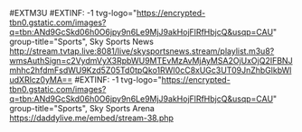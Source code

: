 #EXTM3U 
#EXTINF: -1 tvg-logo="https://encrypted-tbn0.gstatic.com/images?q=tbn:ANd9GcSkd06h0O6jpy9n6Le9MjJ9akHojFlRfHbjcQ&usqp=CAU" group-title="Sports", Sky Sports News
http://stream.tvtap.live:8081/live/skysportsnews.stream/playlist.m3u8?wmsAuthSign=c2VydmVyX3RpbWU9MTEvMzAvMjAyMSA2OjUxOjQ2IFBNJmhhc2hfdmFsdWU9Kzd5Z05Td0tpQko1RWI0cC8xUGc3UT09JnZhbGlkbWludXRlcz0yMA==
#EXTINF: -1 tvg-logo="https://encrypted-tbn0.gstatic.com/images?q=tbn:ANd9GcSkd06h0O6jpy9n6Le9MjJ9akHojFlRfHbjcQ&usqp=CAU" group-title="Sports", Sky Sports Arena
https://daddylive.me/embed/stream-38.php
